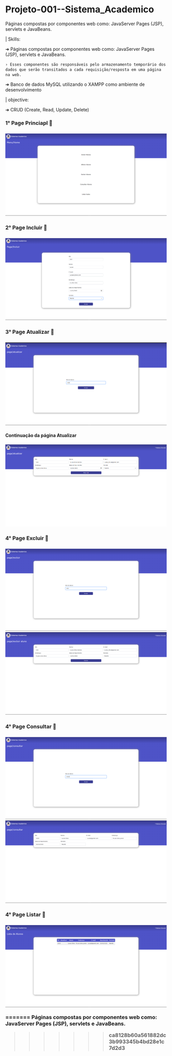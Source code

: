 # Projeto-001--Sistema_Academico



Páginas compostas por componentes web como: JavaServer Pages (JSP), servlets e JavaBeans.

 | Skills:

➜ Páginas compostas por componentes web como: JavaServer Pages (JSP), servlets e JavaBeans.

    › Esses componentes são responsáveis pelo armazenamento temporário dos dados que serão transitados a cada requisição/resposta em uma página na web.

➜ Banco de dados MySQL utilizando o XAMPP como ambiente de desenvolvimento

 | objective:

➜  CRUD (Create, Read, Update, Delete)

<h3>1° Page Princiapl 📸<h3>
<img src="/imagens/1- page.png" alt="pagina inicial">

<!--------------------------------------------------->

<h3>2° Page Incluir 📸<h3>
<img src="imagens/2- page.png" alt="pagina incluir">

<!--------------------------------------------------->

<h3>3° Page Atualizar 📸<h3>
<img src="imagens/3 - page.png" alt="pagina incluir">

<h4>Continuação da página Atualizar<h4>
<img src="imagens/4 - page.png" alt="pagina incluir">

<!--------------------------------------------------->

<h3>4° Page Excluir 📸<h3>
<img src="imagens/5 - page.png" alt="pagina Excluir">
<img src="imagens/6 - page.png" alt="pagina Excluir">

<!--------------------------------------------------->

<h3>4° Page Consultar 📸<h3>
<img src="imagens/7 - page.png" alt="pagina consultar">
<img src="imagens/8 - page.png" alt="pagina consultar">

<!--------------------------------------------------->

<h3>4° Page Listar 📸<h3>
<img src="imagens/9 - page.png" alt="pagina Listar">



=======
Páginas compostas por componentes web como: JavaServer Pages (JSP), servlets e JavaBeans.
>>>>>>> ca8128b60a561882dc3b993345b4bd28e1c7d2d3
